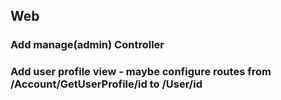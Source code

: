 

## Web

### Add manage(admin) Controller

### Add user profile view - maybe configure routes from /Account/GetUserProfile/id to /User/id 

